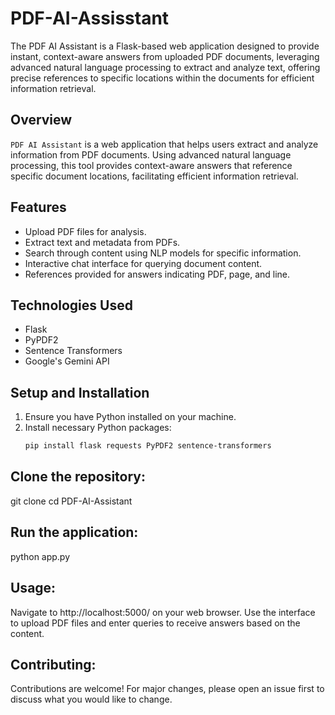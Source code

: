 # PDF-AI-Assisstant
The PDF AI Assistant is a Flask-based web application designed to provide instant, context-aware answers from uploaded PDF documents, leveraging advanced natural language processing to extract and analyze text, offering precise references to specific locations within the documents for efficient information retrieval.

## Overview
`PDF AI Assistant` is a web application that helps users extract and analyze information from PDF documents. Using advanced natural language processing, this tool provides context-aware answers that reference specific document locations, facilitating efficient information retrieval.

## Features
- Upload PDF files for analysis.
- Extract text and metadata from PDFs.
- Search through content using NLP models for specific information.
- Interactive chat interface for querying document content.
- References provided for answers indicating PDF, page, and line.

## Technologies Used
- Flask
- PyPDF2
- Sentence Transformers
- Google's Gemini API

## Setup and Installation
1. Ensure you have Python installed on your machine.
2. Install necessary Python packages:
   ```bash
   pip install flask requests PyPDF2 sentence-transformers

## Clone the repository:
git clone <repository-url>
cd PDF-AI-Assistant

## Run the application:
python app.py

## Usage:
Navigate to http://localhost:5000/ on your web browser.
Use the interface to upload PDF files and enter queries to receive answers based on the content.

## Contributing:
Contributions are welcome! For major changes, please open an issue first to discuss what you would like to change.
